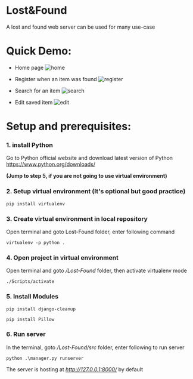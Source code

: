 # Lost&Found

A lost and found web server can be used for many use-case

# Quick Demo:

 - Home page
![home](https://user-images.githubusercontent.com/34822412/59555691-4524b780-8f84-11e9-9fb5-1f01dc79cdfa.jpg)

 - Register when an item was found
![register](https://user-images.githubusercontent.com/34822412/59555700-700f0b80-8f84-11e9-8c7e-d798a2a8456e.jpg)

 - Search for an item
![search](https://user-images.githubusercontent.com/34822412/59555705-7ac9a080-8f84-11e9-87c4-f094cf2ed2b2.jpg)

 - Edit saved item
![edit](https://user-images.githubusercontent.com/34822412/59555710-8917bc80-8f84-11e9-9d05-8ff0e21b9299.jpg)

#  Setup and prerequisites:

### 1. install Python

Go to Python official website and download latest version of Python https://www.python.org/downloads/

**(Jump to step 5, if you are not going to use virtual environment)**

### 2. Setup virtual environment (It's optional but good practice)

```
pip install virtualenv
```

### 3. Create virtual environment in local repository

Open terminal and goto Lost-Found folder, enter following command
```
virtualenv -p python .
```

### 4. Open project in virtual environment
Open terminal and goto */Lost-Found* folder, then activate virtualenv mode
```
./Scripts/activate
```

### 5. Install Modules
```
pip install django-cleanup
```
```
pip install Pillow
```

### 6. Run server
In the terminal, goto */Lost-Found/src* folder, enter following to run server

```
python .\manager.py runserver
```

The server is hosting at *http://127.0.0.1:8000/* by default
